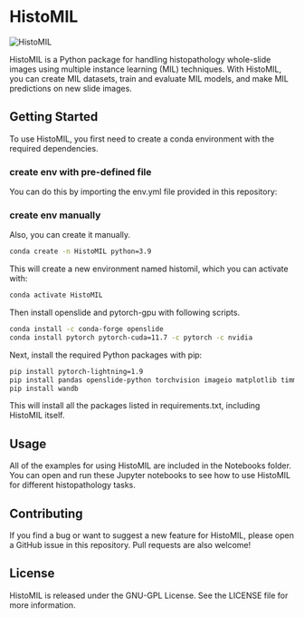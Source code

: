 # HistoMIL
![HistoMIL](https://github.com/RunningStone/HistoMIL/raw/main/logo_full.png)


HistoMIL is a Python package for handling histopathology whole-slide images using multiple instance learning (MIL) techniques. With HistoMIL, you can create MIL datasets, train and evaluate MIL models, and make MIL predictions on new slide images.

## Getting Started

To use HistoMIL, you first need to create a conda environment with the required dependencies.

### create env with pre-defined file
You can do this by importing the env.yml file provided in this repository:


### create env manually 
Also, you can create it manually.

```bash
conda create -n HistoMIL python=3.9
```
This will create a new environment named histomil, which you can activate with:

```bash
conda activate HistoMIL
```

Then install openslide and pytorch-gpu with following scripts.

```bash
conda install -c conda-forge openslide
conda install pytorch pytorch-cuda=11.7 -c pytorch -c nvidia
```

Next, install the required Python packages with pip:

```bash
pip install pytorch-lightning=1.9
pip install pandas openslide-python torchvision imageio matplotlib timm scikit-learn opencv-python h5py
pip install wandb
```
This will install all the packages listed in requirements.txt, including HistoMIL itself.

## Usage

All of the examples for using HistoMIL are included in the Notebooks folder. You can open and run these Jupyter notebooks to see how to use HistoMIL for different histopathology tasks.

## Contributing

If you find a bug or want to suggest a new feature for HistoMIL, please open a GitHub issue in this repository. Pull requests are also welcome!

## License

HistoMIL is released under the GNU-GPL License. See the LICENSE file for more information.
